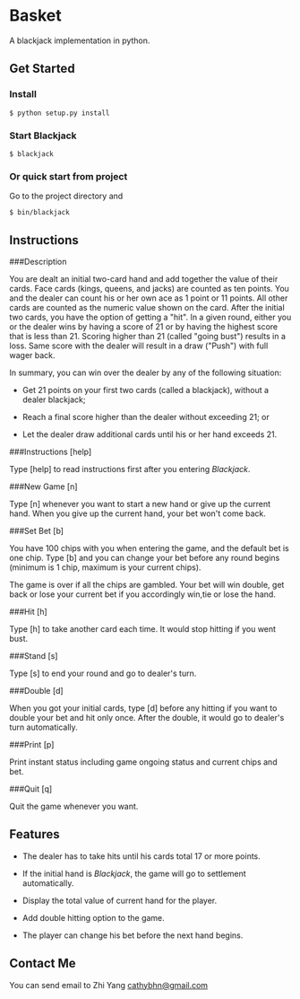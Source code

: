 # Basket 

A blackjack implementation in python. 

## Get Started

### Install 

```plain 
$ python setup.py install 
``` 
### Start Blackjack 

```plain 
$ blackjack 
``` 

### Or quick start from project

Go to the project directory and 
```
$ bin/blackjack
```

## Instructions

###Description

You are dealt an initial two-card hand and add together the value of their cards. Face cards (kings, queens, and jacks) are counted as ten points. You and the dealer can count his or her own ace as 1 point or 11 points. All other cards are counted as the numeric value shown on the card. After the initial two cards, you have the option of getting a "hit". In a given round, either you or the dealer wins by having a score of 21 or by having the highest score that is less than 21. Scoring higher than 21 (called "going bust") results in a loss. Same score with the dealer will result in a draw ("Push") with full wager back.

In summary, you can win over the dealer by any of the following situation:

* Get 21 points on your first two cards (called a blackjack), without a dealer blackjack;

* Reach a final score higher than the dealer without exceeding 21; or

* Let the dealer draw additional cards until his or her hand exceeds 21.

###Instructions [help]

Type [help] to read instructions first after you entering *Blackjack*.

###New Game [n]

Type [n] whenever you want to start a new hand or give up the current hand. When you give up the current hand, your bet won't come back.

###Set Bet [b]

You have 100 chips with you when entering the game, and the default bet is one chip. Type [b] and you can change your bet before any round begins (minimum is 1 chip, maximum is your current chips).  
 
The game is over if all the chips are gambled. Your bet will win double, get back or lose your current bet if you accordingly win,tie or lose the hand.

###Hit [h]

Type [h] to take another card each time. It would stop hitting if you went bust.

###Stand [s]

Type [s] to end your round and go to dealer's turn. 

###Double [d]

When you got your initial cards, type [d] before any hitting if you want to double your bet and hit only once. After the double, it would go to dealer's turn automatically.

###Print [p]

Print instant status including game ongoing status and current chips and bet.

###Quit [q]

Quit the game whenever you want.

 

## Features

* The dealer has to take hits until his cards total 17 or more points.

* If the initial hand is *Blackjack*, the game will go to settlement automatically.

* Display the total value of current hand for the player.

* Add double hitting option to the game.

* The player can change his bet before the next hand begins.


## Contact Me  

You can send email to Zhi Yang [cathybhn@gmail.com](mailto:cathybhn@gmail.com)

